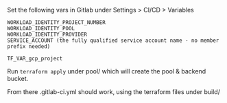 Set the following vars in Gitlab under Settings > CI/CD > Variables

```
WORKLOAD_IDENTITY_PROJECT_NUMBER
WORKLOAD_IDENTITY_POOL
WORKLOAD_IDENTITY_PROVIDER
SERVICE_ACCOUNT (the fully qualified service account name - no member prefix needed)

TF_VAR_gcp_project
```

Run `terraform apply` under pool/ which will create the pool & backend bucket.

From there .gitlab-ci.yml should work, using the terraform files under build/
